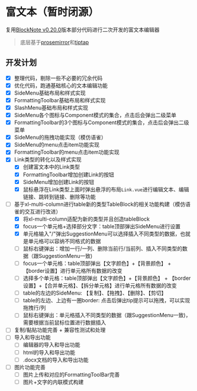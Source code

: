 # 富文本（暂时闭源）

复用[BlockNote v0.20.0](https://github.com/TypeCellOS/BlockNote)版本部分代码进行二次开发的富文本编辑器

> 底层基于[prosemirror](https://prosemirror.net/)和[tiptap](https://tiptap.dev/)


## 开发计划
- [x] 整理代码，剔除一些不必要的冗余代码
- [x] 优化代码，跑通基础核心的文本编辑功能
- [x] SideMenu基础布局和样式实现
- [x] FormattingToolbar基础布局和样式实现
- [x] SlashMenu基础布局和样式实现
- [x] SideMenu各个图标与Component模式的集合，点击后会弹出二级菜单
- [x] FormattingToolbar的3个图标与Component模式的集合，点击后会弹出二级菜单
- [x] SideMenu的拖拽功能实现（模仿语雀）
- [x] SideMenu的menu点击item功能实现
- [x] FormattingToolbar的menu点击item功能实现
- [x] Link类型的转化以及样式实现
  - [x] 创建富文本中的Link类型
  - [x] FormattingToolbar增加创建Link的按钮
  - [x] SideMenu增加创建Link的按钮
  - [x] 鼠标悬浮在Link类型上面时弹出悬浮的布局`Link.vue`进行编辑文本、编辑链接、跳转到链接、删除等功能
- [ ] 基于xl-multi-column进行table新的类型TableBlock的相关功能构建（模仿语雀的交互进行改进）
  - [x] 将xl-multi-column适配为新的类型并且创造tableBlock
  - [x] focus一个单元格+选择部分文字：table顶部弹出SideMenu进行设置
  - [x] 单元格输入"/"弹出SuggestionMenu可以选择插入不同类型的数据，也就是单元格可以容纳不同格式的数据
  - [ ] 鼠标右键弹出：增加一行/一列、删除当前行/当前列、插入不同类型的数据（跟SuggestionMenu一致)
  - [ ] focus一个单元格：table顶部弹出【文字颜色】+【背景颜色】 + 【border设置】进行单元格所有数据的改变
  - [ ] 选择多个单元格：table顶部弹出【文字颜色】+【背景颜色】 + 【border设置】+【合并单元格】、【拆分单元格】进行单元格所有数据的改变
  - [ ] table的左边的SideMenu: 【复制】、【拖拽】、【删除】、【剪切】
  - [ ] table的左边、上边有一圈border: 点击后弹出tip提示可以拖拽，可以实现拖拽行/列
  - [ ] 鼠标右键弹出：单元格插入不同类型的数据（跟SuggestionMenu一致)，需要根据当前鼠标位置进行数据插入
- [ ] 复制/黏贴功能完善 + 兼容性测试和处理
- [ ] 导入和导出功能
  - [ ] 编辑器的导入和导出功能
  - [ ] html的导入和导出功能
  - [ ] .docx文档的导入和导出功能
- [ ] 图片功能完善
  - [ ] 图片上传和对应的FormattingToolBar完善
  - [ ] 图片+文字的内联模式构建